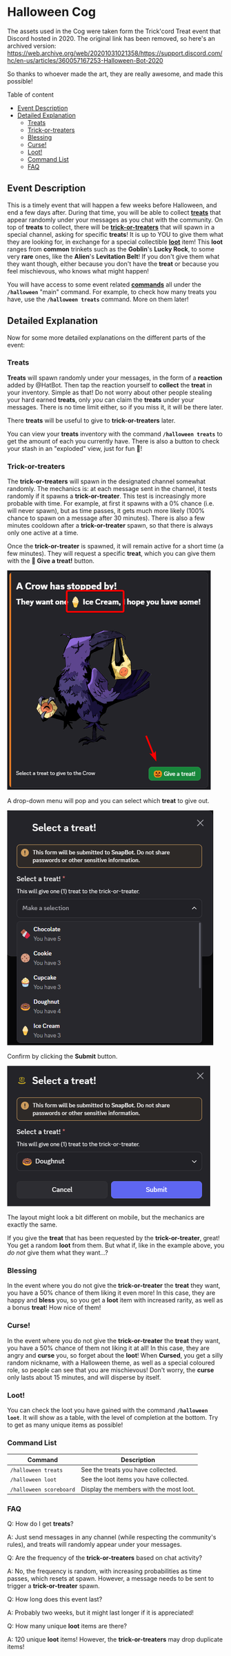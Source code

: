 # Halloween Cog <!-- omit from toc -->

The assets used in the Cog were taken form the Trick'cord Treat event that Discord hosted in 2020. The original link has been removed, so here's an archived version:
https://web.archive.org/web/20201031021358/https://support.discord.com/hc/en-us/articles/360057167253-Halloween-Bot-2020

So thanks to whoever made the art, they are really awesome, and made this possible!

Table of content
- [Event Description](#event-description)
- [Detailed Explanation](#detailed-explanation)
  - [Treats](#treats)
  - [Trick-or-treaters](#trick-or-treaters)
  - [Blessing](#blessing)
  - [Curse!](#curse)
  - [Loot!](#loot)
  - [Command List](#command-list)
  - [FAQ](#faq)

## Event Description

This is a timely event that will happen a few weeks before Halloween, and end a few days after.
During that time, you will be able to collect [**treats**](#treats) that appear randomly under your messages as you chat with the community.
On top of **treats** to collect, there will be [**trick-or-treaters**](#trick-or-treaters) that will spawn in a special channel, asking for specific **treats**!
It is up to YOU to give them what they are looking for, in exchange for a special collectible [**loot**](#loot) item!
This **loot** ranges from **common** trinkets such as the **Goblin**'s **Lucky Rock**, to some very **rare** ones, like the **Alien**'s **Levitation Belt**!
If you don't give them what they want though, either because you don't have the **treat** or because you feel mischievous, who knows what might happen!

You will have access to some event related [**commands**](#command-list) all under the **``/halloween``** "main" command.
For example, to check how many treats you have, use the **``/halloween treats``** command.
More on them later!

## Detailed Explanation

Now for some more detailed explanations on the different parts of the event:

### Treats

**Treats** will spawn randomly under your messages, in the form of a **reaction** added by @HatBot.
Then tap the reaction yourself to **collect** the **treat** in your inventory.
Simple as that!
Do not worry about other people stealing your hard earned **treats**, only *you* can claim the **treats** under your messages.
There is no time limit either, so if you miss it, it will be there later.

There **treats** will be useful to give to **trick-or-treaters** later.

You can view your **treats** inventory with the command **``/halloween treats``** to get the amount of each you currently have.
There is also a button to check your stash in an "exploded" view, just for fun 👀!

### Trick-or-treaters

The **trick-or-treaters** will spawn in the designated channel somewhat randomly.
The mechanics is: at each message sent in the channel, it tests randomly if it spawns a **trick-or-treater**.
This test is increasingly more probable with time.
For example, at first it spawns with a 0% chance (i.e. will never spawn), but as time passes, it gets much more likely (100% chance to spawn on a message after 30 minutes).
There is also a few minutes cooldown after a **trick-or-treater** spawn, so that there is always only one active at a time.

Once the **trick-or-treater** is spawned, it will remain active for a short time (a few minutes).
They will request a specific **treat**, which you can give them with the **🎃 Give a treat!** button.

![Active trick-or-treater](../../.github/assets/Halloween_active_trick_or_treater.png "Active trick-or-treater")

A drop-down menu will pop and you can select which **treat** to give out.

![Select a treat](../../.github/assets/Halloween_select_treat.png "Select a treat")

Confirm by clicking the **Submit** button.

![Submit a treat](../../.github/assets/Halloween_submit_treat.png "Submit a treat")

The layout might look a bit different on mobile, but the mechanics are exactly the same.

If you give the **treat** that has been requested by the **trick-or-treater**, great!
You get a random **loot** from them.
But what if, like in the example above, you *do not* give them what they want...?

### Blessing

In the event where you do not give the **trick-or-treater** the **treat** they want, you have a 50% chance of them liking it even more!
In this case, they are happy and **bless** you, so you get a **loot** item with increased rarity, as well as a bonus **treat**!
How nice of them!

### Curse!

In the event where you do not give the **trick-or-treater** the **treat** they want, you have a 50% chance of them not liking it at all!
In this case, they are angry and **curse** you, so forget about the **loot**!
When **Cursed**, you get a silly random nickname, with a Halloween theme, as well as a special coloured role, so people can see that you are mischievous!
Don't worry, the **curse** only lasts about 15 minutes, and will disperse by itself.

### Loot!

You can check the loot you have gained with the command **``/halloween loot``**.
It will show as a table, with the level of completion at the bottom.
Try to get as many unique items as possible!

### Command List

| Command                   | Description                             |
| ------------------------- | --------------------------------------- |
| ``/halloween treats``     | See the treats you have collected.      |
| ``/halloween loot``       | See the loot items you have collected.  |
| ``/halloween scoreboard`` | Display the members with the most loot. |

### FAQ

Q: How do I get **treats**?

A: Just send messages in any channel (while respecting the community's rules), and treats will randomly appear under your messages.

Q: Are the frequency of the **trick-or-treaters** based on chat activity?

A: No, the frequency is random, with increasing probabilities as time passes, which resets at spawn. However, a message needs to be sent to trigger a **trick-or-treater** spawn.

Q: How long does this event last?

A: Probably two weeks, but it might last longer if it is appreciated!

Q: How many unique **loot** items are there?

A: 120 unique **loot** items! However, the **trick-or-treaters** may drop duplicate items!
